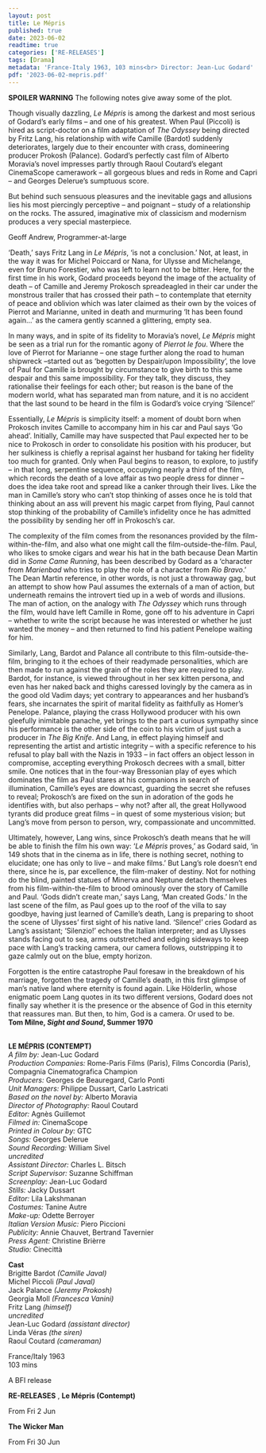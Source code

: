 ```yaml
---
layout: post
title: Le Mépris
published: true
date: 2023-06-02
readtime: true
categories: ['RE-RELEASES']
tags: [Drama]
metadata: 'France-Italy 1963, 103 mins<br> Director: Jean-Luc Godard'
pdf: '2023-06-02-mepris.pdf'
---
```


**SPOILER WARNING** The following notes give away some of the plot.

Though visually dazzling, _Le Mépris_ is among the darkest and most serious of Godard’s early films – and one of his greatest. When Paul (Piccoli) is hired as script-doctor on a film adaptation of _The Odyssey_ being directed by Fritz Lang, his relationship with wife Camille (Bardot) suddenly deteriorates, largely due to their encounter with crass, domineering producer Prokosh (Palance). Godard’s perfectly cast film of Alberto Moravia’s novel impresses partly through Raoul Coutard’s elegant CinemaScope camerawork – all gorgeous blues and reds in Rome and Capri – and Georges Delerue’s sumptuous score.

But behind such sensuous pleasures and the inevitable gags and allusions lies his most piercingly perceptive – and poignant – study of a relationship on the rocks. The assured, imaginative mix of classicism and modernism produces a very special masterpiece.

Geoff Andrew, Programmer-at-large

‘Death,’ says Fritz Lang in _Le Mépris_, ‘is not a conclusion.’ Not, at least, in the way it was for Michel Poiccard or Nana, for Ulysse and Michelange, even for Bruno Forestier, who was left to learn not to be bitter. Here, for the first time in his work, Godard proceeds beyond the image of the actuality of death – of Camille and Jeremy Prokosch spreadeagled in their car under the monstrous trailer that has crossed their path – to contemplate that eternity of peace and oblivion which was later claimed as their own by the voices of Pierrot and Marianne, united in death and murmuring ‘It has been found again...’ as the camera gently scanned a glittering, empty sea.

In many ways, and in spite of its fidelity to Moravia’s novel, _Le_ _Mépris_ might be seen as a trial run for the romantic agony of _Pierrot le fou_. Where the love of Pierrot for Marianne – one stage further along the road to human shipwreck –started out as ‘begotten by Despair/upon Impossibility’, the love of Paul for Camille is brought by circumstance to give birth to this same despair and this same impossibility. For they talk, they discuss, they rationalise their feelings for each other; but reason is the bane of the modern world, what has separated man from nature, and it is no accident that the last sound to be heard in the film is Godard’s voice crying ‘Silence!’

Essentially, _Le_ _Mépris_  is simplicity itself: a moment of doubt born when Prokosch invites Camille to accompany him in his car and Paul says ‘Go ahead’. Initially, Camille may have suspected that Paul expected her to be nice to Prokosch in order to consolidate his position with his producer, but her sulkiness is chiefly a reprisal against her husband for taking her fidelity too much for granted. Only when Paul begins to reason, to explore, to justify – in that long, serpentine sequence, occupying nearly a third of the film, which records the death of a love affair as two people dress for dinner – does the idea take root and spread like a canker through their lives. Like the man in Camille’s story who can’t stop thinking of asses once he is told that thinking about an ass will prevent his magic carpet from flying, Paul cannot stop thinking of the probability of Camille’s infidelity once he has admitted the possibility by sending her off in Prokosch’s car.

The complexity of the film comes from the resonances provided by the film-within-the-film, and also what one might call the film-outside-the-film. Paul, who likes to smoke cigars and wear his hat in the bath because Dean Martin did in _Some Came Running_, has been described by Godard as a ‘character from _Marienbad_ who tries to play the role of a character from _Rio Bravo_.’ The Dean Martin reference, in other words, is not just a throwaway gag, but an attempt to show how Paul assumes the externals of a man of action, but underneath remains the introvert tied up in a web of words and illusions. The man of action, on the analogy with _The Odyssey_ which runs through the film, would have left Camille in Rome, gone off to his adventure in Capri – whether to write the script because he was interested or whether he just wanted the money – and then returned to find his patient Penelope waiting for him.

Similarly, Lang, Bardot and Palance all contribute to this film-outside-the-film, bringing to it the echoes of their readymade personalities, which are then made to run against the grain of the roles they are required to play. Bardot, for instance, is viewed throughout in her sex kitten persona, and even has her naked back and thighs caressed lovingly by the camera as in the good old Vadim days; yet contrary to appearances and her husband’s fears, she incarnates the spirit of marital fidelity as faithfully as Homer’s Penelope. Palance, playing the crass Hollywood producer with his own gleefully inimitable panache, yet brings to the part a curious sympathy since his performance is the other side of the coin to his victim of just such a producer in _The Big Knife_. And Lang, in effect playing himself and representing the artist and artistic integrity – with a specific reference to his refusal to play ball with the Nazis in 1933 – in fact offers an object lesson in compromise, accepting everything Prokosch decrees with a small, bitter smile. One notices that in the four-way Bressonian play of eyes which dominates the film as Paul stares at his companions in search of illumination, Camille’s eyes are downcast, guarding the secret she refuses to reveal; Prokosch’s are fixed on the sun in adoration of the gods he identifies with, but also perhaps – why not? after all, the great Hollywood tyrants did produce great films – in quest of some mysterious vision; but Lang’s move from person to person, wry, compassionate and uncommitted.

Ultimately, however, Lang wins, since Prokosch’s death means that he will be able to finish the film his own way: ‘_Le_ _Mépris_  proves,’ as Godard said, ‘in 149 shots that in the cinema as in life, there is nothing secret, nothing to elucidate; one has only to live – and make films.’ But Lang’s role doesn’t end there, since he is, par excellence, the film-maker of destiny. Not for nothing do the blind, painted statues of Minerva and Neptune detach themselves from his film-within-the-film to brood ominously over the story of Camille and Paul. ‘Gods didn’t create man,’ says Lang, ‘Man created Gods.’ In the last scene of the film, as Paul goes up to the roof of the villa to say goodbye, having just learned of Camille’s death, Lang is preparing to shoot the scene of Ulysses’ first sight of his native land. ‘Silence!’ cries Godard as Lang’s assistant; ‘Silenzio!’ echoes the Italian interpreter; and as Ulysses stands facing out to sea, arms outstretched and edging sideways to keep pace with Lang’s tracking camera, our camera follows, outstripping it to gaze calmly out on the blue, empty horizon.

Forgotten is the entire catastrophe Paul foresaw in the breakdown of his marriage, forgotten the tragedy of Camille’s death, in this first glimpse of man’s native land where eternity is found again. Like Hölderlin, whose enigmatic poem Lang quotes in its two different versions, Godard does not finally say whether it is the presence or the absence of God in this eternity that reassures man. But then, to him, God is a camera. Or used to be.  
**Tom Milne, _Sight and Sound_, Summer 1970**  
<br>

**LE MÉPRIS (CONTEMPT)**  
_A film by:_ Jean-Luc Godard  
_Production Companies:_ Rome-Paris Films (Paris), Films Concordia (Paris),
Compagnia Cinematografica Champion  
_Producers:_ Georges de Beauregard, Carlo Ponti  
_Unit Managers:_ Philippe Dussart, Carlo Lastricati  
_Based on the novel by:_ Alberto Moravia  
_Director of Photography:_ Raoul Coutard  
_Editor:_ Agnès Guillemot  
_Filmed in:_ CinemaScope  
_Printed in Colour by:_ GTC  
_Songs:_ Georges Delerue  
_Sound Recording:_ William Sivel  
_uncredited_  
_Assistant Director:_ Charles L. Bitsch  
_Script Supervisor:_ Suzanne Schiffman  
_Screenplay:_ Jean-Luc Godard  
_Stills:_ Jacky Dussart  
_Editor:_ Lila Lakshmanan  
_Costumes:_ Tanine Autre  
_Make-up:_ Odette Berroyer  
_Italian Version Music:_ Piero Piccioni  
_Publicity:_ Annie Chauvet, Bertrand Tavernier  
_Press Agent:_ Christine Brièrre  
_Studio:_ Cinecittà  

**Cast**  
Brigitte Bardot _(Camille Javal)_  
Michel Piccoli _(Paul Javal)_  
Jack Palance _(Jeremy Prokosh)_  
Georgia Moll _(Francesca Vanini)_  
Fritz Lang _(himself)_  
_uncredited_  
Jean-Luc Godard _(assistant director)_  
Linda Véras _(the siren)_  
Raoul Coutard _(cameraman)_  

France/Italy 1963  
103 mins  

A BFI release  


**RE-RELEASES**  ,
**Le Mépris (Contempt)**

From Fri 2 Jun

**The Wicker Man**

From Fri 30 Jun
<!--stackedit_data:
eyJoaXN0b3J5IjpbLTE0MDU4NDIxOTJdfQ==
-->